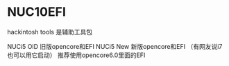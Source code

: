 # NUC10EFI
hackintosh tools 是辅助工具包

NUCi5 OlD 旧版opencore和EFI
NUCi5 New 新版opencore和EFI （有网友说i7也可以用它启动）
推荐使用opencore6.0里面的EFI
